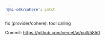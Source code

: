 ```yaml
---
'@ai-sdk/cohere': patch
---
```


fix (provider/cohere): tool calling

Commit: https://github.com/vercel/ai/pull/5850
